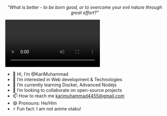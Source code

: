 <p align="center"><i>"What is better - to be born good, or to overcome your evil nature through great effort?"</i></p>
<video controls>
  <source src="Paar_5.mp4" type="video/mp4">
  Your browser does not support the audio element.
</video>

- 👋 Hi, I’m @KariMuhammad
- 👀 I’m interested in Web development & Technologies
- 🌱 I’m currently learning Docker, Advanced Nodejs
- 💞️ I’m looking to collaborate on open-source projects
- 📫 How to reach me karimuhammad4455@gmail.com
- 😄 Pronouns: He/Him
- ⚡ Fun fact: I am not anime otaku!

<!---
KariMuhammad/KariMuhammad is a ✨ special ✨ repository because its `README.md` (this file) appears on your GitHub profile.
You can click the Preview link to take a look at your changes.
--->
